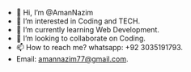- 👋 Hi, I’m @AmanNazim
- 👀 I’m interested in Coding and TECH.
- 🌱 I’m currently learning Web Development.
- 💞️ I’m looking to collaborate on Coding.
- 📫 How to reach me? whatsapp: +92 3035191793.
- Email: amannazim77@gmail.com.
